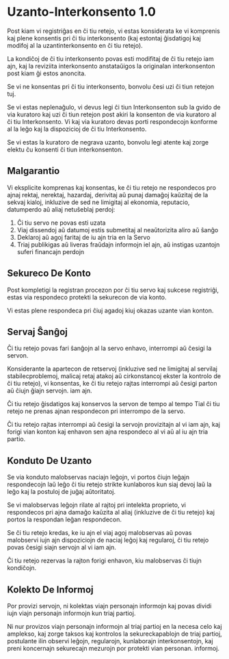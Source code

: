 # Uzanto-Interkonsento 1.0

Post kiam vi registriĝas en ĉi tiu retejo, vi estas konsiderata ke vi komprenis kaj plene konsentis pri ĉi tiu interkonsento (kaj estontaj ĝisdatigoj kaj modifoj al la uzantinterkonsento en ĉi tiu retejo).

La kondiĉoj de ĉi tiu interkonsento povas esti modifitaj de ĉi tiu retejo iam ajn, kaj la reviziita interkonsento anstataŭigos la originalan interkonsenton post kiam ĝi estos anoncita.

Se vi ne konsentas pri ĉi tiu interkonsento, bonvolu ĉesi uzi ĉi tiun retejon tuj.

Se vi estas neplenaĝulo, vi devus legi ĉi tiun Interkonsenton sub la gvido de via kuratoro kaj uzi ĉi tiun retejon post akiri la konsenton de via kuratoro al ĉi tiu Interkonsento. Vi kaj via kuratoro devas porti respondecojn konforme al la leĝo kaj la dispozicioj de ĉi tiu Interkonsento.

Se vi estas la kuratoro de negrava uzanto, bonvolu legi atente kaj zorge elektu ĉu konsenti ĉi tiun interkonsenton.

## Malgarantio

Vi eksplicite komprenas kaj konsentas, ke ĉi tiu retejo ne respondecos pro ajnaj rektaj, nerektaj, hazardaj, derivitaj aŭ punaj damaĝoj kaŭzitaj de la sekvaj kialoj, inkluzive de sed ne limigitaj al ekonomia, reputacio, datumperdo aŭ aliaj netuŝeblaj perdoj:

1. Ĉi tiu servo ne povas esti uzata
1. Viaj dissendoj aŭ datumoj estis submetitaj al neaŭtorizita aliro aŭ ŝanĝo
1. Deklaroj aŭ agoj faritaj de iu ajn tria en la Servo
1. Triaj publikigas aŭ liveras fraŭdajn informojn iel ajn, aŭ instigas uzantojn suferi financajn perdojn

## Sekureco De Konto

Post kompletigi la registran procezon por ĉi tiu servo kaj sukcese registriĝi, estas via respondeco protekti la sekurecon de via konto.

Vi estas plene respondeca pri ĉiuj agadoj kiuj okazas uzante vian konton.

## Servaj Ŝanĝoj

Ĉi tiu retejo povas fari ŝanĝojn al la servo enhavo, interrompi aŭ ĉesigi la servon.

Konsiderante la apartecon de retservoj (inkluzive sed ne limigitaj al servilaj stabilecproblemoj, malicaj retaj atakoj aŭ cirkonstancoj ekster la kontrolo de ĉi tiu retejo), vi konsentas, ke ĉi tiu retejo rajtas interrompi aŭ ĉesigi parton aŭ ĉiujn ĝiajn servojn. iam ajn.

Ĉi tiu retejo ĝisdatigos kaj konservos la servon de tempo al tempo Tial ĉi tiu retejo ne prenas ajnan respondecon pri interrompo de la servo.

Ĉi tiu retejo rajtas interrompi aŭ ĉesigi la servojn provizitajn al vi iam ajn, kaj forigi vian konton kaj enhavon sen ajna respondeco al vi aŭ al iu ajn tria partio.

## Konduto De Uzanto

Se via konduto malobservas naciajn leĝojn, vi portos ĉiujn leĝajn respondecojn laŭ leĝo ĉi tiu retejo strikte kunlaboros kun siaj devoj laŭ la leĝo kaj la postuloj de juĝaj aŭtoritatoj.

Se vi malobservas leĝojn rilate al rajtoj pri intelekta proprieto, vi respondecos pri ajna damaĝo kaŭzita al aliaj (inkluzive de ĉi tiu retejo) kaj portos la respondan leĝan respondecon.

Se ĉi tiu retejo kredas, ke iu ajn el viaj agoj malobservas aŭ povas malobservi iujn ajn dispoziciojn de naciaj leĝoj kaj regularoj, ĉi tiu retejo povas ĉesigi siajn servojn al vi iam ajn.

Ĉi tiu retejo rezervas la rajton forigi enhavon, kiu malobservas ĉi tiujn kondiĉojn.

## Kolekto De Informoj

Por provizi servojn, ni kolektas viajn personajn informojn kaj povas dividi iujn viajn personajn informojn kun triaj partioj.

Ni nur provizos viajn personajn informojn al triaj partioj en la necesa celo kaj amplekso, kaj zorge taksos kaj kontrolos la sekureckapablojn de triaj partioj, postulante ilin observi leĝojn, regularojn, kunlaborajn interkonsentojn, kaj preni koncernajn sekurecajn mezurojn por protekti vian personan. informoj.
